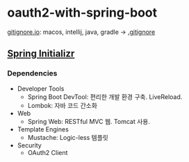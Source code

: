# oauth2-with-spring-boot

[gitignore.io](https://gitignore.io): macos, intellij, java, gradle → [.gitignore](https://gitignore.io/api/java,macos,gradle,intellij)

## [Spring Initializr](https://start.spring.io/)

### Dependencies

- Developer Tools
  - Spring Boot DevTool: 편리한 개발 환경 구축. LiveReload.
  - Lombok: 자바 코드 간소화
- Web
  - Spring Web: RESTful MVC 웹. Tomcat 사용.
- Template Engines
  - Mustache: Logic-less 템플릿
- Security
  - OAuth2 Client

